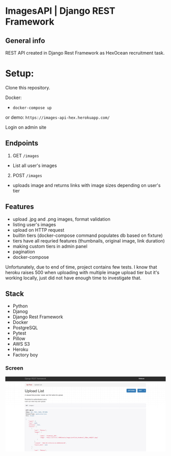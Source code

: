 # ImagesAPI | Django REST Framework

## General info

REST API created in Django Rest Framework as HexOcean recruitment task.

# Setup:

Clone this repository.

Docker:
- `docker-compose up`

or demo: `https://images-api-hex.herokuapp.com/`

Login on admin site

## Endpoints

1. GET `/images`
 - List all user's images
2. POST `/images`
 - uploads image and returns links with image sizes depending on user's tier

## Features

 - upload .jpg and .png images, format validation
 - listing user's images
 - upload on HTTP request
 - builtin tiers (docker-compose command populates db based on fixture)
 - tiers have all requried features (thumbnails, original image, link duration)
 - making custom tiers in admin panel
 - pagination
 - docker-compose

 Unfortunately, due to end of time, project contains few tests.
 I know that heroku raises 500 when uploading with multiple image upload tier but it's working locally, just did not have enough time to investigate that.

## Stack

 - Python
 - Djanog
 - Django Rest Framework
 - Docker
 - PostgreSQL
 - Pytest
 - Pillow
 - AWS S3
 - Heroku
 - Factory boy

 ### Screen

 ![Alt text](static/screens/screen.png "Screen")